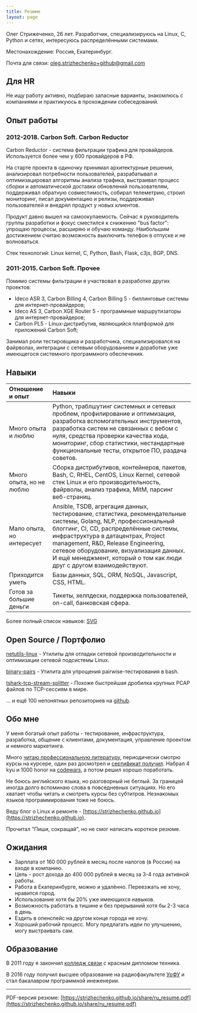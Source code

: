 ```yaml
---
title: Резюме
layout: page
---
```


Олег Стрижеченко, 26 лет. Разработчик, специализируюсь на Linux, C, Python и сетях, интересуюсь распределёнными системами.

Местонахождение: Россия, Екатеринбург.

Почта для связи: oleg.strizhechenko+github@gmail.com

## Для HR

Не ищу работу активно, подбираю запасные варианты, знакомлюсь с компаниями и практикуюсь в прохождении собеседований.

## Опыт работы

### 2012-2018. Carbon Soft. Carbon Reductor

Carbon Reductor - система фильтрации трафика для провайдеров. Используется более чем у 600 провайдеров в РФ.

На старте проекта в одиночку принимал архитектурные решения, анализировал потребности пользователей, разрабатывал и оптимизацировал алгоритмы анализа трафика, выстраивал процесс сборки и автоматической доставки обновлений пользователям, поддерживал обратную совместимость, собирал телеметрию, строил мониторинг, писал документацию и релизы, поддерживал пользователей и внедрял продукт у новых клиентов.

Продукт давно вышел на самоокупаемость. Сейчас я руководитель группы разработки и фокус сместился к снижению "bus factor": упрощаю процессы, расширяю и обучаю команду. Наибольшим достижением считаю возможность выключить телефон в отпуске и не волноваться.

Стек технологий: Linux kernel, C, Python, Bash, Flask, c3js, BGP, DNS.

### 2011-2015. Carbon Soft. Прочее

Помимо системы фильтрации я участвовал в разработке других проектов:

- Ideco ASR 3, Carbon Billing 4, Carbon Billing 5 - биллинговые системы для интернет-провайдеров;
- Ideco AS 3, Carbon XGE Router 5 - программные маршрутизаторы для интернет-провайдеров;
- Carbon PL5 - Linux-дистрибутив, являющийся платформой для приложений Carbon Soft;

Занимал роли тестировщика и разработчика, специализировался на файрволах, интеграции с сетевым оборудованием и доработке уже имеющегося системного программного обеспечения.

## Навыки

| Отношение и опыт | Навыки |
| :---- | :---- |
| Много опыта и люблю | Python, траблшутинг системных и сетевых проблем, профилирование и оптимизация, разработка вспомогательных инструментов, разработка систем не связанных с вебом с нуля, средства проверки качества кода, мониторинг, сбор статистики, нестандартные функциональные тесты, открытое ПО, раздача советов. |
| Много опыта, но не люблю | Сборка дистрибутивов, контейнеров, пакетов, Bash, C, RHEL, CentOS, Linux Kernel, сетевой стек Linux и его производительность, файрволы, анализ трафика, MitM, парсинг веб-страниц. |
| Мало опыта, но интересует | Ansible, TSDB, агрегация данных, тестирование, статистика, рекомендательные системы, Golang, NLP, профессиональный блоггинг, CI, CD, распределённые системы, инфраструктура в датацентрах, Project management, R&D, Release Engineering, сетевое оборудование, визуализация данных. И ещё менеджмент, который о том как люди друг с другом взаимодействуют. |
| Приходится уметь | Базы данных, SQL, ORM, NoSQL, Javascript, CSS, HTML. |
| Готов за большие деньги | Тикеты, хелпдески, поддержка пользователей, on-call, банковская сфера. |

Более полный список навыков: [SVG](/images/my-skills.svg)

## Open Source / Портфолио

[netutils-linux](https://github.com/strizhechenko/netutils-linux) - Утилиты для отладки сетевой производительности и оптимизации сетевой подсистемы Linux.

[binary-pairs](https://github.com/strizhechenko/binary-pairs) - Утилита для упрощения pairwise-тестирования в bash.

[tshark-tcp-stream-splitter](https://github.com/strizhechenko/tshark-tcp-stream-splitter) - Похоже быстрейшая дробилка крупных PCAP файлов по TCP-сессиям в мире.

... и ещё 100 непонятных репозиториев на [github](https://github.com/strizhechenko).

## Обо мне

У меня богатый опыт работы - тестирование, инфраструктура, разработка, общение с клиентами, документация, управление проектом и немного маркетинга.

Много [читаю профессиональную литературу](https://strizhechenko.github.io/2017/06/30/programming-books.html), периодически смотрю курсы на курсере, один раз досмотрел и [сертификат получил](http://coursera.org/api/certificate.v1/pdf/4DHY7WQBMT25). Набрал 4 kyu и 1000 honor на [codewars](https://www.codewars.com/users/strizhechenko), а потом решил хорошо поработать.

Не боюсь английского языка, но разговорный не беглый. За границей иногда долго вспоминаю слова в повседневных ситуациях. Но его хватает чтобы читать и смотреть курсы без субтитров. Незнакомых языков программирования тоже не боюсь.

Веду блог о Linux и ремонте - [https://strizhechenko.github.io](https://strizhechenko.github.io).

Прочитал "Пиши, сокращай", но не смог написать короткое резюме.

## Ожидания

- Зарплата от 160 000 рублей в месяц после налогов (в России) на входе в компанию.
- Цель - рост дохода до 400 000 рублей в месяц за 3-4 года активной работы.
- Работа в Екатеринбурге, можно и удалённо. Переезжать не хочу, нравится город.
- Использование хотя бы 20% уже имеющихся навыков.
- Возможность работать в тишине и без прерываний хотя бы 2-3 часа в день.
- Ездить в опенспейс на другом конце города не хочу.
- Хороший рабочий процесс. Могу предлагать идеи по улучшению, могу выстраивать сам.

## Образование

В 2011 году я закончил [колледж связи](http://uisi.ru/) с красным дипломом техника.

В 2016 году получил высшее образование на радиофакультете [УрФУ](http://urfu.ru/) и стал бакалавром программной инеженерии.

----

PDF-версия резюме: [https://strizhechenko.github.io/share/ru_resume.pdf](https://strizhechenko.github.io/share/ru_resume.pdf)
